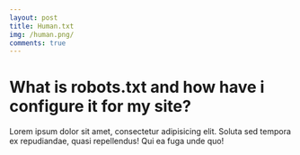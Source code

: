 ```yaml
---
layout: post
title: Human.txt
img: /human.png/
comments: true
---
```


# What is robots.txt and how have i configure it for my site?

Lorem ipsum dolor sit amet, consectetur adipisicing elit. Soluta sed tempora ex repudiandae, quasi repellendus! Qui ea fuga unde quo!